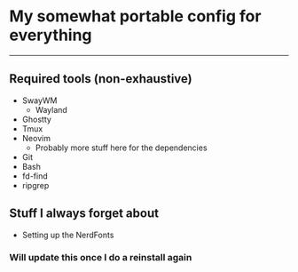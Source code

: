 # My somewhat portable config for everything

-----

## Required tools (non-exhaustive)
- SwayWM
    - Wayland
- Ghostty
- Tmux
- Neovim
    - Probably more stuff here for the dependencies
- Git
- Bash
- fd-find
- ripgrep

## Stuff I always forget about
- Setting up the NerdFonts

### Will update this once I do a reinstall again

